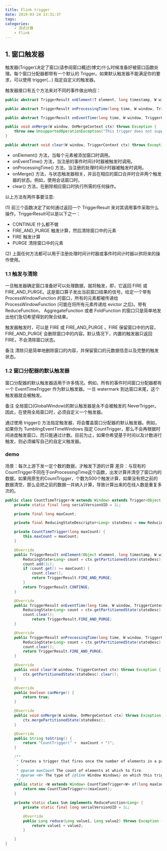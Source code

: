 ```yaml
---
title: Flink trigger
date: 2019-03-24 13:31:37
tags:
categories:
    - 流式计算 
    - Flink
---
```





## 1. 窗口触发器
触发器(Trigger)决定了窗口(请参阅窗口概述)博文)什么时候准备好被窗口函数处理。每个窗口分配器都带有一个默认的 Trigger。如果默认触发器不能满足你的要求，可以使用 trigger(...) 指定自定义的触发器。

触发器接口有五个方法来对不同的事件做出响应：
```java
public abstract TriggerResult onElement(T element, long timestamp, W window, TriggerContext ctx) throws Exception;

public abstract TriggerResult onProcessingTime(long time, W window, TriggerContext ctx) throws Exception;

public abstract TriggerResult onEventTime(long time, W window, TriggerContext ctx) throws Exception;

public void onMerge(W window, OnMergeContext ctx) throws Exception {
	throw new UnsupportedOperationException("This trigger does not support merging.");
}

public abstract void clear(W window, TriggerContext ctx) throws Exception;

```

* onElement() 方法，当每个元素被添加窗口时调用。
* onEventTime() 方法，当注册的事件时间计时器被触发时调用。
* onProcessingTime() 方法，当注册的处理时间计时器被触发时调用。
* onMerge() 方法，与状态触发器相关，并且在相应的窗口合并时合并两个触发器的状态。例如，使用会话窗口时。
* clear() 方法，在删除相应窗口时执行所需的任何操作。


以上方法有两件事要注意:

(1) 前三个函数决定了如何通过返回一个 TriggerResult 来对其调用事件采取什么操作。TriggerResult可以是以下之一：

* CONTINUE 什么都不做
* FIRE_AND_PURGE 触发计算，然后清除窗口中的元素
* FIRE 触发计算
* PURGE 清除窗口中的元素      

(2) 上面任何方法都可以用于注册处理时间计时器或事件时间计时器以供将来的操作使用。

### 1.1 触发与清除
一旦触发器确定窗口准备好可以处理数据，就将触发，即，它返回 FIRE 或 FIRE_AND_PURGE。这是窗口算子发出当前窗口结果的信号。给定一个带有 ProcessWindowFunction 的窗口，所有的元素都被传递给 ProcessWindowFunction (可能在将所有元素传递给 evictor 之后)。带有 ReduceFunction， AggregateFunction 或者 FoldFunction 的窗口只是简单地发出他们急切希望得到的聚合结果。

触发器触发时，可以是 FIRE 或 FIRE_AND_PURGE 。FIRE 保留窗口中的内容，FIRE_AND_PURGE 会删除窗口中的内容。默认情况下，内置的触发器只返回 FIRE，不会清除窗口状态。

备注
清除只是简单地删除窗口的内容，并保留窗口的元数据信息以及完整的触发状态。

### 1.2 窗口分配器的默认触发器

窗口分配器的默认触发器适用于许多情况。例如，所有的事件时间窗口分配器都有一个 EventTimeTrigger 作为默认触发器。一旦 watermark 到达窗口末尾，这个触发器就会被触发。

备注
全局窗口(GlobalWindow)的默认触发器是永不会被触发的 NeverTrigger。因此，在使用全局窗口时，必须自定义一个触发器。

通过使用 trigger() 方法指定触发器，将会覆盖窗口分配器的默认触发器。例如，如果你为 TumblingEventTimeWindows 指定 CountTrigger，那么不会再根据时间进度触发窗口，而只能通过计数。目前为止，如果你希望基于时间以及计数进行触发，则必须编写自己的自定义触发器。

### demo  

场景：每次上游下发一定个数的数据，才触发下游的计算
差异：与现有的CountTrigger不同在于onProcessingTime这个函数，出发计算并清空了窗口内的数据，如果用原生的CountTrigger，个数为500个触发计算，如果没有把之前的数据清空，那么会把之前的数据一并纳入计算，导致计算出来的在线人数是重复多次的。

```java
public class CountTimeTrigger<W extends Window> extends Trigger<Object, W> {
    private static final long serialVersionUID = 1L;

    private final long maxCount;

    private final ReducingStateDescriptor<Long> stateDesc = new ReducingStateDescriptor<>("count", new CountTimeTrigger.Sum(), LongSerializer.INSTANCE);

    private CountTimeTrigger(long maxCount) {
        this.maxCount = maxCount;
    }

    @Override
    public TriggerResult onElement(Object element, long timestamp, W window, TriggerContext ctx) throws Exception {
        ReducingState<Long> count = ctx.getPartitionedState(stateDesc);
        count.add(1L);
        if (count.get() >= maxCount) {
            count.clear();
            return TriggerResult.FIRE_AND_PURGE;
        }
        return TriggerResult.CONTINUE;
    }

    @Override
    public TriggerResult onEventTime(long time, W window, TriggerContext ctx) {
        ReducingState<Long> count = ctx.getPartitionedState(stateDesc);
        count.clear();
            return TriggerResult.FIRE_AND_PURGE;
    }

    @Override
    public TriggerResult onProcessingTime(long time, W window, TriggerContext ctx) throws Exception {
        ReducingState<Long> count = ctx.getPartitionedState(stateDesc);
        count.clear();
        return TriggerResult.FIRE_AND_PURGE;
    }

    @Override
    public void clear(W window, TriggerContext ctx) throws Exception {
        ctx.getPartitionedState(stateDesc).clear();
    }

    @Override
    public boolean canMerge() {
        return true;
    }

    @Override
    public void onMerge(W window, OnMergeContext ctx) throws Exception {
        ctx.mergePartitionedState(stateDesc);
    }

    @Override
    public String toString() {
        return "CountTrigger(" +  maxCount + ")";
    }

    /**
     * Creates a trigger that fires once the number of elements in a pane reaches the given count.
     *
     * @param maxCount The count of elements at which to fire.
     * @param <W> The type of {@link Window Windows} on which this trigger can operate.
     */
    public static <W extends Window> CountTimeTrigger<W> of(long maxCount) {
        return new CountTimeTrigger<>(maxCount);
    }

    private static class Sum implements ReduceFunction<Long> {
        private static final long serialVersionUID = 1L;

        @Override
        public Long reduce(Long value1, Long value2) throws Exception {
            return value1 + value2;
        }

    }
}
```